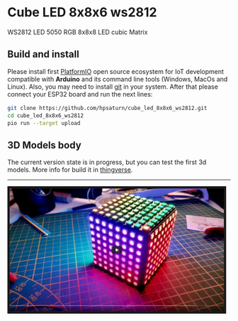 # Cube LED 8x8x6 ws2812

WS2812 LED 5050 RGB 8x8x8 LED cubic Matrix

## Build and install

Please install first [PlatformIO](http://platformio.org/) open source ecosystem for IoT development compatible with **Arduino** and its command line tools (Windows, MacOs and Linux). Also, you may need to install [git](http://git-scm.com/) in your system. After that please connect your ESP32 board and run the next lines:

``` bash
git clone https://github.com/hpsaturn/cube_led_8x8x6_ws2812.git
cd cube_led_8x8x6_ws2812 
pio run --target upload
```

## 3D Models body

The current version state is in progress, but you can test the first 3d models. More info for build it in [thingverse](https://www.thingiverse.com/hpsaturn/about).

---

<a href="https://youtu.be/KPNUmPd9I_Y" target="_blank"><img src="https://github.com/hpsaturn/cube_led_8x8x6_ws2812/blob/master/photos/youtube.jpg" alt="3D Cube LED 8x8x6" width="484" border="5" /></a>




